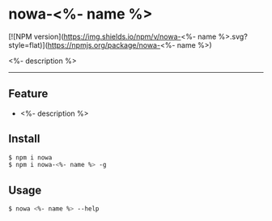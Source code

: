 # nowa-<%- name %>

[![NPM version](https://img.shields.io/npm/v/nowa-<%- name %>.svg?style=flat)](https://npmjs.org/package/nowa-<%- name %>)

<%- description %>

---

## Feature

- <%- description %>

## Install

```bash
$ npm i nowa
$ npm i nowa-<%- name %> -g
```

## Usage

```bash
$ nowa <%- name %> --help
```
